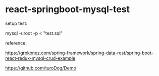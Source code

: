 # react-springboot-mysql-test
setup test:

mysql -uroot -p < "test.sql"

reference:

https://grokonez.com/spring-framework/spring-data-rest/spring-boot-react-redux-mysql-crud-example

https://github.com/turoDog/Demo
